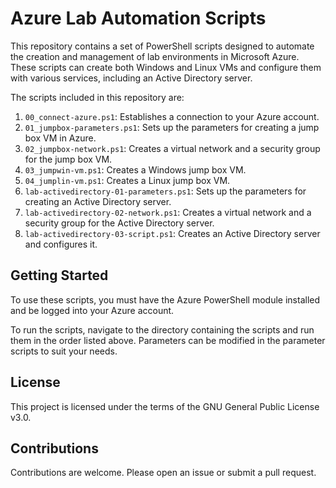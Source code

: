 # Azure Lab Automation Scripts

This repository contains a set of PowerShell scripts designed to automate the creation and management of lab environments in Microsoft Azure. These scripts can create both Windows and Linux VMs and configure them with various services, including an Active Directory server.

The scripts included in this repository are:

1. `00_connect-azure.ps1`: Establishes a connection to your Azure account.
2. `01_jumpbox-parameters.ps1`: Sets up the parameters for creating a jump box VM in Azure.
3. `02_jumpbox-network.ps1`: Creates a virtual network and a security group for the jump box VM.
4. `03_jumpwin-vm.ps1`: Creates a Windows jump box VM.
5. `04_jumplin-vm.ps1`: Creates a Linux jump box VM.
6. `lab-activedirectory-01-parameters.ps1`: Sets up the parameters for creating an Active Directory server.
7. `lab-activedirectory-02-network.ps1`: Creates a virtual network and a security group for the Active Directory server.
8. `lab-activedirectory-03-script.ps1`: Creates an Active Directory server and configures it.

## Getting Started

To use these scripts, you must have the Azure PowerShell module installed and be logged into your Azure account. 

To run the scripts, navigate to the directory containing the scripts and run them in the order listed above. Parameters can be modified in the parameter scripts to suit your needs.

## License

This project is licensed under the terms of the GNU General Public License v3.0.

## Contributions

Contributions are welcome. Please open an issue or submit a pull request.
